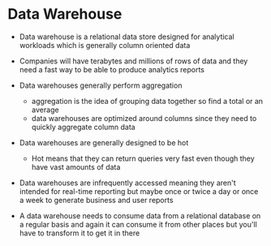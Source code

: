 # Data Warehouse

- Data warehouse is a relational data store designed for analytical workloads which is generally column oriented data 
- Companies will have terabytes and millions of rows of data and they need a fast way to be able to produce analytics reports 

- Data warehouses generally perform aggregation 
	- aggregation is the idea of grouping data together so find a total or an average 
	- data warehouses are optimized around columns since they need to quickly aggregate column data

- Data warehouses are generally designed to be hot 
	- Hot means that they can return queries very fast even though they have vast amounts of data 

- Data warehouses are infrequently accessed meaning they aren't intended for real-time reporting but maybe once or twice a day or once a week to generate business and user reports 

- A data warehouse needs to consume data from a relational database on a regular basis and again it can consume it from other places but you'll have to transform it to get it in there 